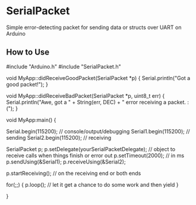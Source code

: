 # SerialPacket
Simple error-detecting packet for sending data or structs over UART on Arduino 

## How to Use

#include "Arduino.h"
#include "SerialPacket.h"

void MyApp::didReceiveGoodPacket(SerialPacket *p) {
  Serial.println("Got a good packet!");
}

void MyApp::didReceiveBadPacket(SerialPacket *p, uint8_t err) {
  Serial.println("Awe, got a " + String(err, DEC) + " error receiving a packet. :(");
}

void MyApp:main() {

  Serial.begin(115200); // console/output/debugging
  Serial1.begin(115200); // sending
  Serial2.begin(115200); // receiving

  SerialPacket p;
  p.setDelegate(yourSerialPacketDelegate); // object to receive calls when things finish or error out
  p.setTimeout(2000); // in ms
  p.sendUsing(&Serial1);
  p.receiveUsing(&Serial2);

  p.startReceiving(); // on the receiving end or both ends

  for(;;) {
    p.loop(); // let it get a chance to do some work and then yield
  }

}
